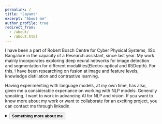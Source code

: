 ```yaml
---
permalink: /
title: "Jayant"
excerpt: "About me"
author_profile: true
redirect_from: 
  - /about/
  - /about.html
---
```


I have been a part of Robert Bosch Centre for Cyber Physical Systems, IISc Bangalore in the capacity of a Research assistant, since last year. My work mainly incorporates exploring deep neural networks for image detection and segmentation for different modalities(Electro-optical and IR/Depth). For this, I have been researching on fusion at image and feature levels, knowledge distillation and contrastive learning. 

Having experimenting with language models, at my own time, has also, given me a considerable experiance on working with NLP models. Generally speaking, I want to work in advancing AI for NLP and vision. If you want to know more about my work or want to collaborate for an exciting project, you can contact me through linkedin.


<!--[Read More](http://JayantTeotia16.github.io/files/Resume.pdf){: .btn}-->

<details>
  <summary><button type="button" class="btn"><b>Something more about me</b></button></summary>

  In the late 20th century, in a quaint northern Indian town, Jayant was introduced to this world. This was an era poised on the brink of a monumental shift into the age of the internet, a time when digital interconnectivity was on the cusp of a breathtaking and, indeed, unfathomable integration into human civilization. India, however, remained somewhat distant from this rapid evolution, much like Jayant himself.

  In a city near the Indian capital, Delhi, the hustle and bustle of human existence mirrored the nation's aspirations to become an economic and scientific powerhouse. Everyday people strived to find their footing in a world that was yet to fully embrace modernity. Amidst this backdrop, Jayant pursued the fundamentals of science and mathematics, dabbling in introductory programming at a modest school, far from the chaos of the metropolis.

  Surprisingly, Jayant's academic prowess shone brightly, earning him numerous accolades in the fields of science and mathematics, along with remarkable success in science and math Olympiads. He graduated from high school with exceptional grades, little suspecting the dramatic turn his life was about to take.

  As digital infrastructure advanced, research into Artificial Intelligence began to gain momentum. The introduction of the ImageNet challenge in the early 2010s marked a pivotal moment when Convolutional Neural Networks (CNNs) made a resounding entrance. It was during this time that Jayant, while preparing for the highly competitive entrance exam to join the prestigious Indian Institutes of Technology, found his academic journey briefly interrupted.

  After a one-year hiatus, he secured admission with a percentile score exceeding 99%. Opting for mechanical engineering due to his inclination for tinkering with machinery, Jayant embarked on a journey filled with various projects. However, it was autonomous driving that captured his imagination. His educational focus shifted towards computer science, an area not extensively covered in his major, leading him to self-study and eventually select an appropriate bachelor's thesis.

  Jayant's deep dive into this self-chosen path affected his grades during the latter part of his undergraduate degree. Nevertheless, upon graduation, instead of seeking immediate employment, he chose a position at the esteemed Indian Institute of Science (IISc) to further cultivate his professional skills.

  During this era, the world grappled with an overwhelming surge of data, unsure of how to harness its limitless potential. It was in this transformative period that transformers were introduced, laying the groundwork for massive language models with astonishingly vast training parameters. The emergence of these Language Models (LLMs) and diffusion models marked a revolutionary moment, impacting search engines, sparking new startups, transforming existing jobs, and even redefining art.

  Jayant's primary focus at this juncture centered on the use of neural networks for computer vision. His work included creating CNNs for image segmentation and detection, employing Generative Adversarial Networks (GANs), and exploring diffusion models for data generation.

  Now, in the present, Jayant and the ever-evolving world find themselves standing at a crucial juncture, tasked with leveraging these creative innovations and inventions to address the remaining limitations, as they continue to shape the future.
</details>


